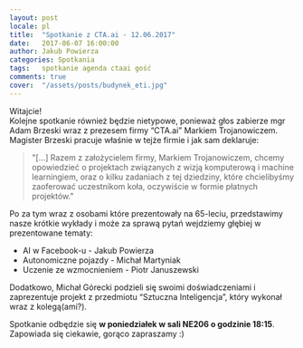 ```yaml
---
layout: post
locale: pl
title:  "Spotkanie z CTA.ai - 12.06.2017"
date:   2017-06-07 16:00:00
author: Jakub Powierza
categories: Spotkania
tags:	spotkanie agenda ctaai gość
comments: true
cover:  "/assets/posts/budynek_eti.jpg"
---
```


Witajcie!  
Kolejne spotkanie również będzie nietypowe, ponieważ głos zabierze mgr Adam Brzeski wraz z prezesem firmy “CTA.ai” Markiem Trojanowiczem. Magister Brzeski pracuje właśnie w tejże firmie i jak sam deklaruje:

> "[…] Razem z założycielem firmy, Markiem Trojanowiczem, chcemy opowiedzieć o projektach związanych z wizją komputerową i machine learningiem, oraz o kilku zadaniach z tej dziedziny, które chcielibyśmy zaoferować uczestnikom koła, oczywiście w formie płatnych projektów."

Po za tym wraz z osobami które prezentowały na 65-leciu, przedstawimy nasze krótkie wykłady i może za sprawą pytań wejdziemy głębiej w prezentowane tematy:  
- AI w Facebook-u - Jakub Powierza
- Autonomiczne pojazdy - Michał Martyniak
- Uczenie ze wzmocnieniem - Piotr Januszewski

Dodatkowo, Michał Górecki podzieli się swoimi doświadczeniami i zaprezentuje projekt z przedmiotu “Sztuczna Inteligencja”, który wykonał wraz z kolegą(ami?).

Spotkanie odbędzie się **w poniedziałek w sali NE206 o godzinie 18:15**.  
Zapowiada się ciekawie, gorąco zapraszamy :)
